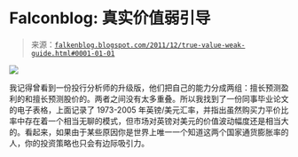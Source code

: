 <!--yml

类别：未分类

日期：2024 年 05 月 12 日 20:37:48

-->

# Falconblog: 真实价值弱引导

> 来源：[`falkenblog.blogspot.com/2011/12/true-value-weak-guide.html#0001-01-01`](http://falkenblog.blogspot.com/2011/12/true-value-weak-guide.html#0001-01-01)

![](https://blogger.googleusercontent.com/img/b/R29vZ2xl/AVvXsEikYt2Wn-8ZgpDu85pnDQeBNdmBaolHZA3wC3nSoAiHQF-kf8gu_OmebDHval5wPpfST3dIb3ZDKKLZfFdzoh_JQVQpMc4VNguiYD7J-ABKiJmO8P5Em3Ua8AP29qKKpUcpGKWang/s1600/gbpcht.jpg)

我记得曾看到一份投行分析师的升级版，他们把自己的能力分成两组：擅长预测盈利的和擅长预测股价的。两者之间没有太多重叠。所以我找到了一份同事毕业论文的电子表格，上面记录了 1973-2005 年英镑/美元汇率，并指出虽然购买力平价比率中存在着一个相当无聊的模式，但市场对英镑对美元的价值波动幅度还是相当大的。看起来，如果由于某些原因你是世界上唯一一个知道这两个国家通货膨胀率的人，你的投资策略也只会有边际吸引力。
